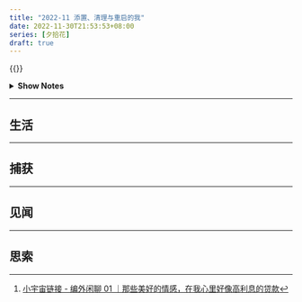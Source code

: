 ```yaml
---
title: "2022-11 添置、清理与重启的我"
date: 2022-11-30T21:53:53+08:00
series: [夕拾花]
draft: true
---
```


{{<music url="https://audio.xmcdn.com/storages/4d72-audiofreehighqps/69/49/GKwRIDoGtBSWAa1EBQGG-4u-.m4a" name="编外闲聊 01｜那些美好的情感，在我心里好像高利息的贷款" artist="不把天聊si" cover="https://image-host-1255524710.cos.ap-beijing.myqcloud.com/img/20221016184741.png" mutex=false >}}

<details>
  <summary><b>Show Notes</b></summary>

> 那些让人印象深刻的喜欢，特别在哪里？  
> 因为那些喜欢，我们有了怎样的改变？[^ref1]

</details>

[^ref1]: [小宇宙链接 - 编外闲聊 01 ｜那些美好的情感，在我心里好像高利息的贷款](https://www.xiaoyuzhoufm.com/episode/62de515292f0689a31f506fc)

---

## 生活

---

## 捕获

---

## 见闻

---

## 思索
